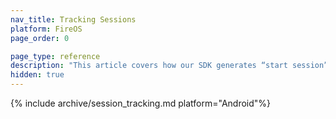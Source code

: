 ```yaml
---
nav_title: Tracking Sessions
platform: FireOS
page_order: 0

page_type: reference
description: "This article covers how our SDK generates “start session” and “close session” data points that account for session length and session counts viewable within the Braze Dashboard."
hidden: true
---
```


{% include archive/session_tracking.md platform="Android"%}
